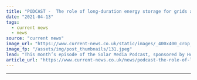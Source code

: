 ```yaml
---
title: "PODCAST -  The role of long-duration energy storage for grids and solar’s global curtailment risk"
date: "2021-04-13"
tags: 
  - current news
  - news
source: "current news"
image_url: "https://www.current-news.co.uk/static/images/_400x400_crop_center-center/Highview-Power.jpeg"
image_fp: "/assets/img/post_thumbnails/131.jpeg"
lead: "This month’s episode of the Solar Media Podcast, sponsored by Honeywell, is out now, featuring discussion on long-duration energy storage, grid stability and how solar is at risk of prolonged curtailment in Vietnam."
article_url: "https://www.current-news.co.uk/news/podcast-the-role-of-long-duration-energy-storage-for-grids-and-solars-global-curtailment-risk?utm_source=rss-feeds&utm_medium=rss&utm_campaign=rss"
---
```


---
